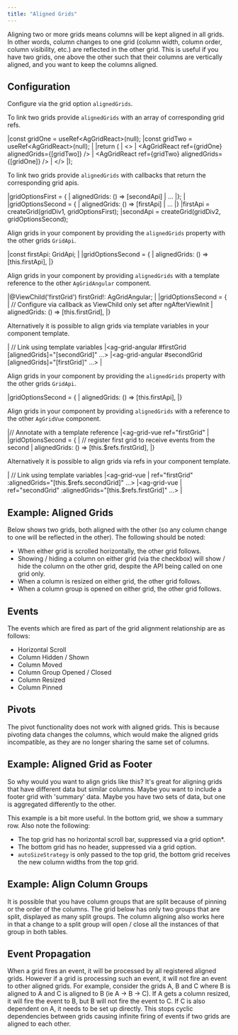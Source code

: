 ```yaml
---
title: "Aligned Grids"
---
```


Aligning two or more grids means columns will be kept aligned in all grids. In other words, column changes to one grid (column width, column order, column visibility, etc.) are reflected in the other grid. This is useful if you have two grids, one above the other such that their columns are vertically aligned, and you want to keep the columns aligned.

## Configuration

Configure via the grid option `alignedGrids`.

<api-documentation source='grid-options/properties.json' section='miscellaneous' names='["alignedGrids"]' ></api-documentation>

<framework-specific-section frameworks="react">

To link two grids provide `alignedGrids` with an array of corresponding grid refs.

<snippet language="jsx" transform={false}>
|const gridOne = useRef&lt;AgGridReact>(null);
|const gridTwo = useRef&lt;AgGridReact>(null);
|
|return (
|   &lt;>
|       &lt;AgGridReact ref={gridOne} alignedGrids={[gridTwo]} />
|       &lt;AgGridReact ref={gridTwo} alignedGrids={[gridOne]} />    
|   &lt;/>
|);
</snippet>
</framework-specific-section>


<framework-specific-section frameworks="javascript">

To link two grids provide `alignedGrids` with callbacks that return the corresponding grid apis.

<snippet transform={false}>
|gridOptionsFirst = {
|    alignedGrids: () => [secondApi]
|    ...
|};
|
|gridOptionsSecond = {
|    alignedGrids: () => [firstApi]
|    ...
|}
|firstApi = createGrid(gridDiv1, gridOptionsFirst);
|secondApi = createGrid(gridDiv2, gridOptionsSecond);
</snippet>
</framework-specific-section>

<framework-specific-section frameworks="angular">

Align grids in your component by providing the `alignedGrids` property with the other grids `GridApi`.

<snippet transform={false}>
|const firstApi: GridApi;
|
|gridOptionsSecond = {
|    alignedGrids: () => [this.firstApi],
|}
</snippet>

Align grids in your component by providing `alignedGrids` with a template reference to the other `AgGridAngular` component.

<snippet transform={false}>
|@ViewChild('firstGrid') firstGrid!: AgGridAngular;
|
|gridOptionsSecond = {
|    // Configure via callback as ViewChild only set after ngAfterViewInit
|    alignedGrids: () => [this.firstGrid],
|}
</snippet>

Alternatively it is possible to align grids via template variables in your component template.

<snippet transform={false}>
| // Link using template variables
|&lt;ag-grid-angular #firstGrid [alignedGrids]="[secondGrid]" ...>
|&lt;ag-grid-angular #secondGrid [alignedGrids]="[firstGrid]" ...>
|
</snippet>

</framework-specific-section>

<framework-specific-section frameworks="vue">

Align grids in your component by providing the `alignedGrids` property with the other grids `GridApi`.

<snippet transform={false}>
|gridOptionsSecond = {
|    alignedGrids: () => [this.firstApi],
|}
</snippet>

Align grids in your component by providing `alignedGrids` with a reference to the other `AgGridVue` component.

<snippet transform={false}>
|// Annotate with a template reference
|&lt;ag-grid-vue ref="firstGrid"
|
|gridOptionsSecond = {
|    // register first grid to receive events from the second
|    alignedGrids: () => [this.$refs.firstGrid],
|}
</snippet>


Alternatively it is possible to align grids via refs in your component template.

<snippet transform={false}>
| // Link using template variables
|&lt;ag-grid-vue 
|   ref="firstGrid" :alignedGrids="[this.$refs.secondGrid]" ...>
|&lt;ag-grid-vue 
|   ref="secondGrid" :alignedGrids="[this.$refs.firstGrid]" ...>
|
</snippet>

</framework-specific-section>

## Example: Aligned Grids

Below shows two grids, both aligned with the other (so any column change to one will be reflected in the other). The following should be noted:

- When either grid is scrolled horizontally, the other grid follows.
- Showing / hiding a column on either grid (via the checkbox) will show / hide the column on the other grid, despite the API being called on one grid only.
- When a column is resized on either grid, the other grid follows.
- When a column group is opened on either grid, the other grid follows.


<grid-example title='Aligned Grids' name='aligned-grids' type='mixed'></grid-example>

## Events

The events which are fired as part of the grid alignment relationship are as follows:

- Horizontal Scroll
- Column Hidden / Shown
- Column Moved
- Column Group Opened / Closed
- Column Resized
- Column Pinned

## Pivots

The pivot functionality does not work with aligned grids. This is because pivoting data changes the columns, which would make the aligned grids incompatible, as they are no longer sharing the same set of columns.

## Example: Aligned Grid as Footer

So why would you want to align grids like this? It's great for aligning grids that have different data but similar columns. Maybe you want to include a footer grid with 'summary' data. Maybe you have two sets of data, but one is aggregated differently to the other.

This example is a bit more useful. In the bottom grid, we show a summary row. Also note the following:

- The top grid has no horizontal scroll bar, suppressed via a grid option*.
- The bottom grid has no header, suppressed via a grid option.
- `autoSizeStrategy` is only passed to the top grid, the bottom grid receives the new column widths from the top grid.

<grid-example title='Aligned Grid as Footer' name='aligned-floating-footer' type='mixed'></grid-example>

## Example: Align Column Groups

It is possible that you have column groups that are split because of pinning or the order of the columns. The grid below has only two groups that are split, displayed as many split groups. The column aligning also works here in that a change to a split group will open / close all the instances of that group in both tables.

<grid-example title='Aligned Column Groups' name='aligned-column-groups' type='mixed'></grid-example>

## Event Propagation

When a grid fires an event, it will be processed by all registered aligned grids. However if a grid is processing such an event, it will not fire an event to other aligned grids. For example, consider the grids A, B and C where B is aligned to A and C is aligned to B (ie A -> B -> C). If A gets a column resized, it will fire the event to B, but B will not fire the event to C. If C is also dependent on A, it needs to be set up directly. This stops cyclic dependencies between grids causing infinite firing of events if two grids are aligned to each other.
